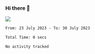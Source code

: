 ### Hi there 👋️

![](https://komarev.com/ghpvc/?username=Loner1024)

<!--START_SECTION:waka-->

```txt
From: 23 July 2023 - To: 30 July 2023

Total Time: 0 secs

No activity tracked
```

<!--END_SECTION:waka-->



